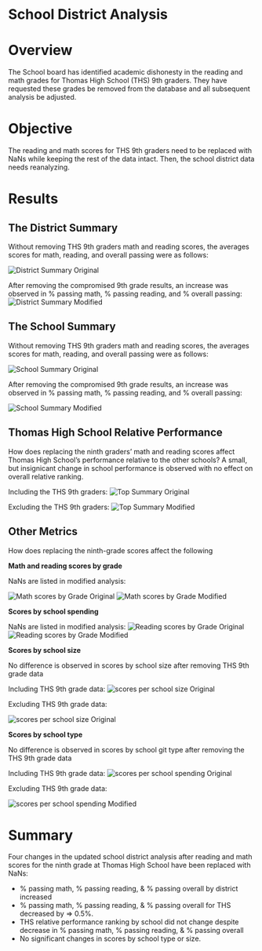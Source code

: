 # School District Analysis

# Overview
The School board has identified academic dishonesty in the reading and math grades for Thomas High School (THS) 9th graders.  They have requested these grades be removed from the database and all subsequent analysis be adjusted.

# Objective
The reading and math scores for THS 9th graders need to be replaced with NaNs while keeping the rest of the data intact. Then, the school district data needs reanalyzing.

# Results

## The District Summary 

Without removing THS 9th graders math and reading scores, the averages scores for math, reading, and overall passing were as follows:

![District Summary Original](Resources/district_summary_original.jpg)

After removing the compromised 9th grade results, an increase was observed in % passing math, % passing reading, and % overall passing:
![District Summary Modified](Resources/district_summary_modified.jpg)





## The School Summary
Without removing THS 9th graders math and reading scores, the averages scores for math, reading, and overall passing were as follows:

![School Summary Original](Resources/school_summary_original.jpg)

After removing the compromised 9th grade results, an increase was observed in % passing math, % passing reading, and % overall passing:

![School Summary Modified](Resources/school_summary_modified.jpg)


## Thomas High School Relative Performance
How does replacing the ninth graders’ math and reading scores affect Thomas High School’s performance relative to the other schools?  A small, but insignicant change in school performance is observed with no effect on overall relative ranking.

Including the  THS 9th graders:
![Top Summary Original](Resources/top_schools_original.jpg)
 
Excluding the THS 9th graders:
![Top Summary Modified](Resources/top_schools_modified.jpg)



## Other Metrics

How does replacing the ninth-grade scores affect the following

**Math and reading scores by grade**

NaNs are listed in modified analysis:

![Math scores by Grade Original](Resources/math_scores_by_grade_original.jpg) ![Math scores by Grade Modified](Resources/math_scores_by_grade_modified.jpg)
    
**Scores by school spending**

NaNs are listed in modified analysis:
![Reading scores by Grade Original](Resources/reading_scores_by_grade_original.jpg) ![Reading scores by Grade Modified](Resources/reading_scores_by_grade_modified.jpg)
    
**Scores by school size**

No difference is observed in scores by school size after removing THS 9th grade data

Including THS 9th grade data:
![scores per school size Original](Resources/scores_per_school_size_original.jpg)

Excluding THS 9th grade data:

![scores per school size Original](Resources/scores_per_school_size_original.jpg)

    
**Scores by school type**

No difference is observed in scores by school git type after removing the THS 9th grade data

Including THS 9th grade data:
![scores per school spending Original](Resources/scores_per_school_spending_original.jpg) 

Excluding THS 9th grade data:
    
![scores per school spending Modified](Resources/scores_per_school_spending_modified.jpg)



# Summary
Four changes in the updated school district analysis after reading and math scores for the ninth grade at Thomas High School have been replaced with NaNs:

- % passing math, % passing reading, & % passing overall by district increased
- % passing math, % passing reading, & % passing overall for THS decreased by => 0.5%.
- THS relative performance ranking by school did not change despite decrease in % passing math, % passing reading, & % passing overall
- No significant changes in scores by school type or size. 
